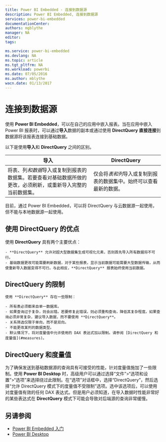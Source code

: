 ```yaml
---
title: Power BI Embedded - 连接到数据源
description: Power BI Embedded, 连接到数据源
services: power-bi-embedded
documentationCenter: 
authors: mgblythe
manager: NA
editor: 
tags: 

ms.service: power-bi-embedded
ms.devlang: NA
ms.topic: article
ms.tgt_pltfrm: NA
ms.workload: powerbi
ms.date: 07/05/2016
ms.author: mblythe
wacn.date: 01/13/2017
---
```


# 连接到数据源

使用 **Power BI Embedded**，可以在自己的应用中嵌入报表。当在应用中嵌入 Power BI 报表时，可以通过**导入**数据的副本或通过使用 **DirectQuery** **直接连接**到数据源将该报表连接到基础数据。

以下是使用**导入**和 **DirectQuery** 之间的区别。

|导入 | DirectQuery
|---|---
|将表、列*和数据*导入或复制到报表的数据集。若要查看对基础数据所做的更改，必须刷新，或重新导入完整的当前数据集。|仅会将*表和列*导入或复制到报表的数据集中。始终可以查看最新的数据。
目前，通过 Power BI Embedded，可以将 DirectQuery 与云数据源一起使用，但不能与本地数据源一起使用。

## 使用 DirectQuery 的优点

使用 **DirectQuery** 具有两个主要优点：

    - **DirectQuery** 允许对超大型数据集生成可视化元素，否则首先导入所有数据将不可行。
    - 基础数据更改可能需要刷新数据，对于某些报表，显示当前数据可能需要大型数据传输，从而使重新导入数据变得不可行。与此相反，**DirectQuery** 报表始终使用当前数据。

## DirectQuery 的限制

    使用 **DirectQuery** 存在一些限制：

    - 所有表必须都来自单一数据库。
    - 如果查询过于复杂，则会出错。若要修复此错误，则必须重构查询，降低其复杂程度。如果查询必须非常复杂，建议导入数据，而不要使用 **DirectQuery**。
    - 关系筛选仅限于单向，而不是双向。
    - 不能更改某列的数据类型。
    - 默认情况下，将对度量值中允许使用的 DAX 表达式加以限制。请参阅 [DirectQuery 和度量值](#measures)。

## DirectQuery 和度量值 <a name="measures"/>  

为了确保发送到基础数据源的查询具有可接受的性能，针对度量值施加了一些限制。使用 **Power BI Desktop** 时，高级用户可以通过选择“文件”>“选项和设置”>“选项”来选择绕过此限制。在“选项”对话框中，选择“DirectQuery”，然后选择“允许 DirectQuery 模式下的度量值不受限制”选项。选中该选项后，可以使用对度量值有效的任何 DAX 表达式。但是用户必须知道，在导入数据时性能非常好的某些表达式在 **DirectQuery** 模式下可能会导致对后端源的查询非常缓慢。

## 另请参阅
- [Power BI Embedded 入门](./power-bi-embedded-get-started.md)
- [Power BI Desktop](https://powerbi.microsoft.com/documentation/powerbi-desktop-get-the-desktop/)

<!---HONumber=Mooncake_1010_2016-->